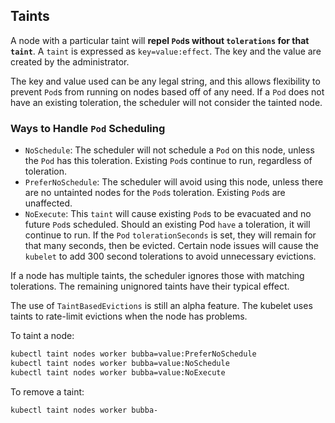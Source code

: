 ## Taints

A node with a particular taint will **repel `Pod`s without `tolerations` for that `taint`**. A `taint` is expressed as `key=value:effect`. The key and the value are created by the administrator.

The key and value used can be any legal string, and this allows flexibility to prevent `Pod`s from running on nodes based off of any need. If a `Pod` does not have an existing toleration, the scheduler will not consider the tainted node.

### Ways to Handle `Pod` Scheduling

- `NoSchedule`: The scheduler will not schedule a `Pod` on this node, unless the `Pod` has this toleration. Existing `Pod`s continue to run, regardless of toleration.
- `PreferNoSchedule`: The scheduler will avoid using this node, unless there are no untainted nodes for the `Pod`s toleration. Existing `Pod`s are unaffected.
- `NoExecute`: This `taint` will cause existing `Pod`s to be evacuated and no future `Pod`s scheduled. Should an existing Pod `have` a toleration, it will continue to run. If the `Pod` `tolerationSeconds` is set, they will remain for that many seconds, then be evicted. Certain node issues will cause the `kubelet` to add 300 second tolerations to avoid unnecessary evictions.


If a node has multiple taints, the scheduler ignores those with matching tolerations. The remaining unignored taints have their typical effect. 

The use of `TaintBasedEvictions` is still an alpha feature. The kubelet uses taints to rate-limit evictions when the node has problems.

To taint a node:
```bash
kubectl taint nodes worker bubba=value:PreferNoSchedule
kubectl taint nodes worker bubba=value:NoSchedule
kubectl taint nodes worker bubba=value:NoExecute
```

To remove a taint:
```bash
kubectl taint nodes worker bubba-
```